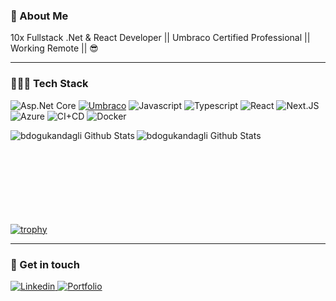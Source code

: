 ### 🚀 About Me 

10x Fullstack .Net & React Developer || Umbraco Certified Professional || Working Remote || 😎

---

### 👨🏻‍💻 Tech Stack

<p>
  <img alt="Asp.Net Core" src="https://img.shields.io/static/v1?message=CORE&color=512BD4&logo=.net&logoColor=FFFFFF&label="/>
  <a target="_blank" href="https://umbraco.com/training/certified-developers/developer/?uid=39196">
    <img alt="Umbraco" src="https://img.shields.io/static/v1?message=Umbraco&color=3544B1&logo=Umbraco&logoColor=FFFFFF&label="/></a>
  <img alt="Javascript" src="https://img.shields.io/static/v1?message=JavaScript&color=222222&logo=JavaScript&logoColor=F7DF1E&label=" />
  <img alt="Typescript" src="https://img.shields.io/static/v1?message=TypeScript&color=3178C6&logo=TypeScript&logoColor=FFFFFF&label="/>
  <img alt="React" src="https://img.shields.io/static/v1?message=React&color=005571&logo=React&logoColor=FFFFFF&label="/>
  <img alt="Next.JS" src="https://img.shields.io/static/v1?message=Next.js&color=F7DF1E&logo=Next.js&logoColor=000000&label="/>
  <img alt="Azure" src="https://img.shields.io/static/v1?message=Azure&color=0078D7&logo=Azure+DevOps&logoColor=FFFFFF&label="/>
  <img alt="CI+CD" src="https://img.shields.io/static/v1?message=CI+CD&color=2560E0&logo=Azure+Pipelines&logoColor=FFFFFF&label="/>
  <img alt="Docker" src="https://img.shields.io/static/v1?message=Docker&color=2496ED&logo=Docker&logoColor=FFFFFF&label="/>
</p>

<img align="left"  alt="bdogukandagli Github Stats" src="https://github-readme-stats.vercel.app/api/top-langs/?username=huseyin-sekmenoglu-covergo&theme=dracula&count_private=true&layout=compact&include_all_commits=true&hide=php,coffeescript" />
<img align="left"  alt="bdogukandagli Github Stats" src="https://github-readme-stats.vercel.app/api/top-langs/?username=huseyin-sekmenoglu-covergo&theme=dracula&count_private=true&layout=compact&include_all_commits=true&hide=javascript,html,css,pascal,roff,coldfusion,php,coffeescript" />
<br /><br /><br /><br /><br /><br /><br /><br />


[![trophy](https://github-profile-trophy.vercel.app/?username=huseyin-sekmenoglu-covergo&rank=SECRET,SSS,SS,S,AAA,AA,A)](https://github.com/ryo-ma/github-profile-trophy)


---

### 💬 Get in touch

<a target="_blank" href="https://www.linkedin.com/in/sekmenhuseyin/">
  <img alt="Linkedin" src="https://custom-icon-badges.demolab.com/badge/LinkedIn-0A66C2?logo=linkedin-white&logoColor=fff" />
</a>

<a target="_blank" href="https://huseyin.sekmen.dev/">
  <img alt="Portfolio" src="https://img.shields.io/badge/huseyin.sekmen.dev-purple?logo=sega&logoColor=white&style=flat-square" />
</a>




<!--
<img align="left" alt="bdogukandagli Github Stats" src="https://github-readme-stats.vercel.app/api?username=sekmenhuseyin&count_private=true&show_icons=true&hide_border=true&theme=radical&include_all_commits=true" />

**sekmenhuseyin/sekmenhuseyin** is a ✨ _special_ ✨ repository because its `README.md` (this file) appears on your GitHub profile.

Here are some ideas to get you started:

- 🔭 I’m currently working on ...
- 🌱 I’m currently learning ...
- 👯 I’m looking to collaborate on ...
- 🤔 I’m looking for help with ...
- 💬 Ask me about ...
- 📫 How to reach me: ...
- 😄 Pronouns: ...
- ⚡ Fun fact: ...
-->
